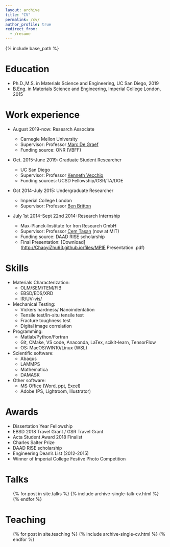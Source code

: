 ```yaml
---
layout: archive
title: "CV"
permalink: /cv/
author_profile: true
redirect_from:
  - /resume
---
```


{% include base_path %}

Education
======
* Ph.D.,M.S. in Materials Science and Engineering, UC San Diego, 2019
* B.Eng. in Materials Science and Engineering, Imperial College London, 2015

Work experience
======
* August 2019-now: Research Associate
  * Carnegie Mellon University
  * Supervisor: Professor [Marc De Graef](https://www.cmu.edu/engineering/materials/people/faculty/bios/de_graef.html/)
  * Funding source: ONR (VBFF)

* Oct. 2015-June 2019: Graduate Student Researcher
  * UC San Diego
  * Supervisor: Professor [Kenneth Vecchio](https://sites.google.com/eng.ucsd.edu/kennethvecchioresearchgroup/)
  * Funding sources: UCSD Fellowship/GSR/TA/DOE

* Oct 2014-July 2015: Undergraduate Researcher
  * Imperial College London   
  * Supervisor: Professor [Ben Britton](https://www.expmicromech.com/)

* July 1st 2014-Sept 22nd 2014: Research Internship
  * Max-Planck-Institute for Iron Research GmbH 
  * Supervisor: Professor [Cem Tasan](https://tasan.mit.edu/research/) (now at MIT)
  * Funding source: DAAD RISE scholarship
  * Final Presentation: [Download](http://ChaoyiZhu93.github.io/files/MPIE Presentation .pdf)
                                                                                                                   
  
Skills
======
* Materials Characterization:
  * OLM/SEM/TEM/FIB
  * EBSD/EDS/XRD
  * IR/UV-vis/
* Mechanical Testing:
  * Vickers hardness/ Nanoindentation
  * Tensile test/In-situ tensile test
  * Fracture toughness test
  * Digital image correlation
* Programming:
  * Matlab/Python/Fortran
  * Git, CMake, VS code, Anaconda, LaTex, scikit-learn, TensorFlow
  * OS: MacOS/WIN10/Linux (WSL)
* Scientific software:
  * Abaqus
  * LAMMPS
  * Mathematica
  * DAMASK
* Other software:
  * MS Office (Word, ppt, Excel)
  * Adobe (PS, Lightroom, Illustrator)

Awards
======
* Dissertation Year Fellowship
* EBSD 2018 Travel Grant / GSR Travel Grant
* Acta Student Award 2018 Finalist
* Charles Salter Prize 
* DAAD RISE scholarship
* Engineering Dean’s List (2012-2015)
* Winner of Imperial College Festive Photo Competition
  
Talks
======
  <ul>{% for post in site.talks %}
    {% include archive-single-talk-cv.html %}
  {% endfor %}</ul>
  
Teaching
======
  <ul>{% for post in site.teaching %}
    {% include archive-single-cv.html %}
  {% endfor %}</ul>